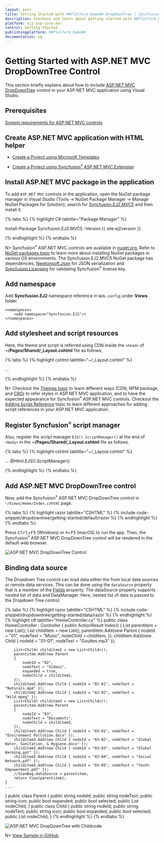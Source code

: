 ```yaml
---
layout: post
title: Getting Started with ##Platform_Name## DropDownTree | Syncfusion
description: Checkout and learn about getting started with ##Platform_Name## DropDownTree control of Syncfusion Essential JS 2 and more details.
platform: ej2-asp-core-mvc
control: Getting Started
publishingplatform: ##Platform_Name##
documentation: ug
---
```



# Getting Started with ASP.NET MVC DropDownTree Control

This section briefly explains about how to include [ASP.NET MVC DropDownTree](https://www.syncfusion.com/aspnet-mvc-ui-controls/dropdown-tree) control in your ASP.NET MVC application using Visual Studio.

## Prerequisites

[System requirements for ASP.NET MVC controls](https://ej2.syncfusion.com/aspnetmvc/documentation/system-requirements)

## Create ASP.NET MVC application with HTML helper

* [Create a Project using Microsoft Templates](https://learn.microsoft.com/en-us/aspnet/mvc/overview/getting-started/introduction/getting-started#create-your-first-app)

* [Create a Project using Syncfusion<sup style="font-size:70%">&reg;</sup> ASP.NET MVC Extension](https://ej2.syncfusion.com/aspnetmvc/documentation/getting-started/project-template)

## Install ASP.NET MVC package in the application

To add `ASP.NET MVC` controls in the application, open the NuGet package manager in Visual Studio (Tools → NuGet Package Manager → Manage NuGet Packages for Solution), search for [Syncfusion.EJ2.MVC5](https://www.nuget.org/packages/Syncfusion.EJ2.MVC5) and then install it.

{% tabs %}
{% highlight C# tabtitle="Package Manager" %}

Install-Package Syncfusion.EJ2.MVC5 -Version {{ site.ej2version }}

{% endhighlight %}
{% endtabs %}

N> Syncfusion<sup style="font-size:70%">&reg;</sup> ASP.NET MVC controls are available in [nuget.org.](https://www.nuget.org/packages?q=syncfusion.EJ2) Refer to [NuGet packages topic](https://ej2.syncfusion.com/aspnetmvc/documentation/nuget-packages) to learn more about installing NuGet packages in various OS environments. The Syncfusion.EJ2.MVC5 NuGet package has dependencies, [Newtonsoft.Json](https://www.nuget.org/packages/Newtonsoft.Json/) for JSON serialization and [Syncfusion.Licensing](https://www.nuget.org/packages/Syncfusion.Licensing/) for validating Syncfusion<sup style="font-size:70%">&reg;</sup> license key.

## Add namespace

Add **Syncfusion.EJ2** namespace reference in `Web.config` under **Views** folder.

```
<namespaces>
    <add namespace="Syncfusion.EJ2"/>
</namespaces>
```

## Add stylesheet and script resources

Here, the theme and script is referred using CDN inside the `<head>` of **~/Pages/Shared/_Layout.cshtml** file as follows,

{% tabs %}
{% highlight cshtml tabtitle="~/_Layout.cshtml" %}

<head>
    ...
    <!-- Syncfusion ASP.NET MVC controls styles -->
    <link rel="stylesheet" href="https://cdn.syncfusion.com/ej2/{{ site.ej2version }}/fluent.css" />
    <!-- Syncfusion ASP.NET MVC controls scripts -->
    <script src="https://cdn.syncfusion.com/ej2/{{ site.ej2version }}/dist/ej2.min.js"></script>
</head>

{% endhighlight %}
{% endtabs %}

N> Checkout the [Themes topic](https://ej2.syncfusion.com/aspnetmvc/documentation/appearance/theme) to learn different ways (CDN, NPM package, and [CRG](https://ej2.syncfusion.com/aspnetmvc/documentation/common/custom-resource-generator)) to refer styles in ASP.NET MVC application, and to have the expected appearance for Syncfusion<sup style="font-size:70%">&reg;</sup> ASP.NET MVC controls. Checkout the [Adding Script Reference](https://ej2.syncfusion.com/aspnetmvc/documentation/common/adding-script-references) topic to learn different approaches for adding script references in your ASP.NET MVC application.

## Register Syncfusion<sup style="font-size:70%">&reg;</sup> script manager

Also, register the script manager `EJS().ScriptManager()` at the end of `<body>` in the **~/Pages/Shared/_Layout.cshtml** file as follows.

{% tabs %}
{% highlight cshtml tabtitle="~/_Layout.cshtml" %}

<body>
...
    <!-- Syncfusion ASP.NET MVC Script Manager -->
    @Html.EJS().ScriptManager()
</body>

{% endhighlight %}
{% endtabs %}

## Add ASP.NET MVC DropDownTree control

Now, add the Syncfusion<sup style="font-size:70%">&reg;</sup> ASP.NET MVC DropDownTree control in `~/Views/Home/Index.cshtml` page.

{% tabs %}
{% highlight razor tabtitle="CSHTML" %}
{% include code-snippet/dropdowntree/getting-started/default/razor %}
{% endhighlight %}
{% endtabs %}

Press <kbd>Ctrl</kbd>+<kbd>F5</kbd> (Windows) or <kbd>⌘</kbd>+<kbd>F5</kbd> (macOS) to run the app. Then, the Syncfusion<sup style="font-size:70%">&reg;</sup> ASP.NET MVC DropDownTree control will be rendered in the default web browser.

![ASP.NET MVC DropDownTree Control](images/dropdowntree-control.png)

## Binding data source

The Dropdown Tree control can load data either the from local data sources or remote data services. This can be done using the `dataSource` property that is a member of the [Fields](https://help.syncfusion.com/cr/aspnetmvc-js2/Syncfusion.EJ2.DropDowns.DropDownTree.html#Syncfusion_EJ2_DropDowns_DropDownTree_Fields) property. The dataSource property supports nested list of data and DataManager. Here, nested list of data is passed to the Dropdown Tree control.

{% tabs %}
{% highlight razor tabtitle="CSHTML" %}
{% include code-snippet/dropdowntree/getting-started/data/razor %}
{% endhighlight %}
{% highlight c# tabtitle="HomeController.cs" %}
public class HomeController : Controller
{
    public ActionResult Index()
    {
        List<Parent> parentitem = new List<Parent>();
        List<Child> childitem = new List<Child>();
        parentitem.Add(new Parent
        {
            nodeId = "01",
            nodeText = "Music",
            nodeChild = childitem,
        });
        childitem.Add(new Child { nodeId = "01-01", nodeText = "Gouttes.mp3" });

        List<Child> childitem2 = new List<Child>();
        parentitem.Add(new Parent
        {
            nodeId = "02",
            nodeText = "Videos",
            expanded = true,
            nodeChild = childitem2,
        });
        childitem2.Add(new Child { nodeId = "02-01", nodeText = "Naturals.mp4" });
        childitem2.Add(new Child { nodeId = "02-02", nodeText = "Wild.mpeg" });
        List<Child> childitem3 = new List<Child>();
        parentitem.Add(new Parent
        {
            nodeId = "03",
            nodeText = "Documents",
            nodeChild = childitem3,
        });
        childitem3.Add(new Child { nodeId = "03-01", nodeText = "Environment Pollution.docx" });
        childitem3.Add(new Child { nodeId = "03-02", nodeText = "Global Water, Sanitation, & Hygiene.docx" });
        childitem3.Add(new Child { nodeId = "03-03", nodeText = "Global Warming.ppt" });
        childitem3.Add(new Child { nodeId = "03-04", nodeText = "Social Network.pdf" });
        childitem3.Add(new Child { nodeId = "03-05", nodeText = "Youth Empowerment.pdf" });
        //ViewBag.dataSource = parentitem;
        return View(parentitem);
    }
    ....
}
public class Parent
{
    public string nodeId;
    public string nodeText;
    public string icon;
    public bool expanded;
    public bool selected;
    public List<Child> nodeChild;
}
public class Child
{
    public string nodeId;
    public string nodeText;
    public string icon;
    public bool expanded;
    public bool selected;
    public List<Child> nodeChild;
}
{% endhighlight %}
{% endtabs %}

![ASP.NET MVC DropDownTree with Childnode](images/getting-started.PNG)

N> [View Sample in GitHub](https://github.com/SyncfusionExamples/ASP-NET-MVC-Getting-Started-Examples/tree/main/DropDownTree/ASP.NET%20MVC%20Razor%20Examples).